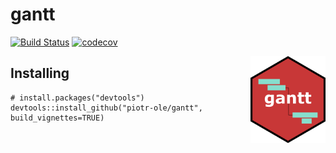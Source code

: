 # gantt

[![Build Status](https://travis-ci.org/yourgithub/gantt.png?branch=master)](https://travis-ci.org/yourgithub/gantt)  [![codecov](https://codecov.io/gh/yourgithub/gantt/branch/master/graph/badge.svg)](https://codecov.io/gh/yourgithub/gantt)

<img src = "man/images/logo.png" align = "right" width="120"/>

## Installing

    # install.packages("devtools")
    devtools::install_github("piotr-ole/gantt", build_vignettes=TRUE)
